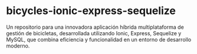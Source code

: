 # bicycles-ionic-express-sequelize
Un repositorio para una innovadora aplicación híbrida multiplataforma de gestión de bicicletas, desarrollada utilizando Ionic, Express, Sequelize y MySQL, que combina eficiencia y funcionalidad en un entorno de desarrollo moderno.
